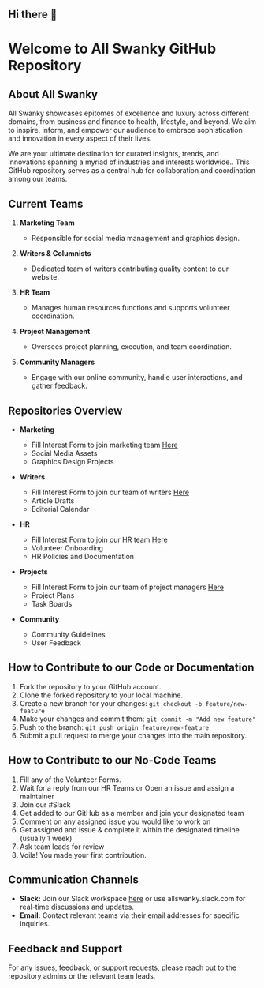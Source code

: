 ## Hi there 👋

# Welcome to All Swanky GitHub Repository

## About All Swanky
All Swanky showcases epitomes of excellence and luxury across different domains, from business and finance to health, lifestyle, and beyond. We aim to inspire, inform, and empower our audience to embrace sophistication and innovation in every aspect of their lives.

We are your ultimate destination for curated insights, trends, and innovations spanning a myriad of industries and interests worldwide.. This GitHub repository serves as a central hub for collaboration and coordination among our teams.

## Current Teams
1. **Marketing Team**
   - Responsible for social media management and graphics design.

2. **Writers & Columnists**
   - Dedicated team of writers contributing quality content to our website.

3. **HR Team**
   - Manages human resources functions and supports volunteer coordination.

4. **Project Management**
   - Oversees project planning, execution, and team coordination.

5. **Community Managers**
   - Engage with our online community, handle user interactions, and gather feedback.

## Repositories Overview
- **Marketing**
  - Fill Interest Form to join marketing team [Here](https://forms.gle/eStJRcaDoR3mjGL17)
  - Social Media Assets
  - Graphics Design Projects

- **Writers**
  - Fill Interest Form to join our team of writers [Here](https://forms.gle/aVf9JUtf8SPmvRr3A)
  - Article Drafts
  - Editorial Calendar

- **HR**
  - Fill Interest Form to join our HR team [Here](https://forms.gle/eStJRcaDoR3mjGL17)
  - Volunteer Onboarding
  - HR Policies and Documentation

- **Projects**
  - Fill Interest Form to join our team of project managers [Here](https://forms.gle/WAtKevB3LGmT6HS89)
  - Project Plans
  - Task Boards

- **Community**
  - Community Guidelines
  - User Feedback

## How to Contribute to our Code or Documentation
1. Fork the repository to your GitHub account.
2. Clone the forked repository to your local machine.
3. Create a new branch for your changes: `git checkout -b feature/new-feature`
4. Make your changes and commit them: `git commit -m "Add new feature"`
5. Push to the branch: `git push origin feature/new-feature`
6. Submit a pull request to merge your changes into the main repository.

## How to Contribute to our No-Code Teams
1. Fill any of the Volunteer Forms.
2. Wait for a reply from our HR Teams or Open an issue and assign a maintainer
3. Join our #Slack
4. Get added to our GitHub as a member and join your designated team
5. Comment on any assigned issue you would like to work on
6. Get assigned and issue & complete it within the designated timeline (usually 1 week)
7. Ask team leads for review
8. Voila! You made your first contribution.

## Communication Channels
- **Slack:** Join our Slack workspace [here](https://join.slack.com/t/allswanky/shared_invite/zt-2hmns0il3-BI38zLRfIuoDvHg8ZJmN3g) or use allswanky.slack.com for real-time discussions and updates.
- **Email:** Contact relevant teams via their email addresses for specific inquiries.

## Feedback and Support
For any issues, feedback, or support requests, please reach out to the repository admins or the relevant team leads.
